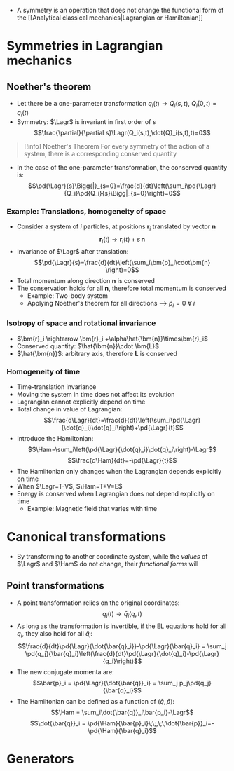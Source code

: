 - A symmetry is an operation that does not change the functional form of the [[Analytical classical mechanics|Lagrangian or Hamiltonian]]

# Symmetries in Lagrangian mechanics

## Noether's theorem
- Let there be a one-parameter transformation $q_i(t) \rightarrow Q_i(s,t)$, $Q_i(0,t)=q_i(t)$
- Symmetry: $\Lagr$ is invariant in first order of $s$
$$\frac{\partial}{\partial s}\Lagr(Q_i(s,t),\dot{Q}_i(s,t),t)=0$$
>[!info] Noether's Theorem
>For every symmetry of the action of a system, there is a corresponding conserved quantity

- In the case of the one-parameter transformation, the conserved quantity is:
$$\pd{\Lagr}{s}\Bigg{|}_{s=0}=\frac{d}{dt}\left(\sum_i\pd{\Lagr}{Q_i}\pd{Q_i}{s}\Bigg|_{s=0}\right)=0$$
### Example: Translations, homogeneity of space
- Consider a system of $i$ particles, at positions $\bm{r}_i$ translated by vector $\bm{n}$
$$\bm{r}_i(t) \rightarrow \bm{r}_i(t)+s \,\bm{n}$$
- Invariance of $\Lagr$ after translation:
$$\pd{\Lagr}{s}=\frac{d}{dt}\left(\sum_i\bm{p}_i\cdot\bm{n} \right)=0$$
- Total momentum along direction $\bm{n}$ is conserved
- The conservation holds for all $\bm{n}$, therefore total momentum is conserved
	- Example: Two-body system
	- Applying Noether's theorem for all directions --> $\dot{p}_i=0$  $\forall\; i$
### Isotropy of space and rotational invariance
- $\bm{r}_i \rightarrow \bm{r}_i +\alpha\hat{\bm{n}}\times\bm{r}_i$
- Conserved quantity: $\hat{\bm{n}}\cdot \bm{L}$
- $\hat{\bm{n}}$: arbitrary axis, therefore $\bm{L}$ is conserved
### Homogeneity of time
- Time-translation invariance
- Moving the system in time does not affect its evolution
- Lagrangian cannot explicitly depend on time
- Total change in value of Lagrangian:
$$\frac{d\Lagr}{dt}=\frac{d}{dt}\left(\sum_i\pd{\Lagr}{\dot{q}_i}\dot{q}_i\right)+\pd{\Lagr}{t}$$
- Introduce the Hamiltonian:
$$\Ham=\sum_i\left(\pd{\Lagr}{\dot{q}_i}\dot{q}_i\right)-\Lagr$$
$$\frac{d\Ham}{dt}=-\pd{\Lagr}{t}$$
- The Hamiltonian only changes when the Lagrangian depends explicitly on time
- When $\Lagr=T-V$, $\Ham=T+V=E$
- Energy is conserved when Lagrangian does not depend explicitly on time
	- Example: Magnetic field that varies with time

# Canonical transformations
- By transforming to another coordinate system, while the _values_ of $\Lagr$ and $\Ham$ do not change, their _functional forms_ will 
## Point transformations
- A point transformation relies on the original coordinates:
$$q_i(t) \rightarrow \bar{q}_i(q,t)$$
- As long as the transformation is invertible, if the EL equations hold for all $q_i$, they also hold for all $\bar{q}_i$:
$$\frac{d}{dt}\pd{\Lagr}{\dot{\bar{q}_i}}-\pd{\Lagr}{\bar{q}_i} = 
\sum_j \pd{q_j}{\bar{q}_i}\left(\frac{d}{dt}\pd{\Lagr}{\dot{q}_i}-\pd{\Lagr}{q_i}\right)$$
- The new conjugate momenta are:
$$\bar{p}_i = \pd{\Lagr}{\dot{\bar{q}}_i} = \sum_j p_j\pd{q_j}{\bar{q}_i}$$
- The Hamiltonian can be defined as a function of $(\bar{q},\bar{p})$:
$$\Ham = \sum_i\dot{\bar{q}}_i\bar{p_i}-\Lagr$$
$$\dot{\bar{q}}_i = \pd{\Ham}{\bar{p}_i}\;\;,\;\;\dot{\bar{p}}_i=-\pd{\Ham}{\bar{q}_i}$$


# Generators
